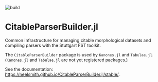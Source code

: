 ![build](https://github.com/HCMID/Orthography.jl/actions/workflows/Documentation.yml/badge.svg)


# CitableParserBuilder.jl

Common infrastructure for managing citable morphological datasets and compiling parsers with the Stuttgart FST toolkit.

The `CitableParserBuilder` package is used by `Kanones.jl` and `Tabulae.jl`.  (`Kanones.jl` and `Tabulae.jl` are not yet registered packages.)


See the documentation:  <https://neelsmith.github.io/CitableParserBuilder.jl/stable/>.
